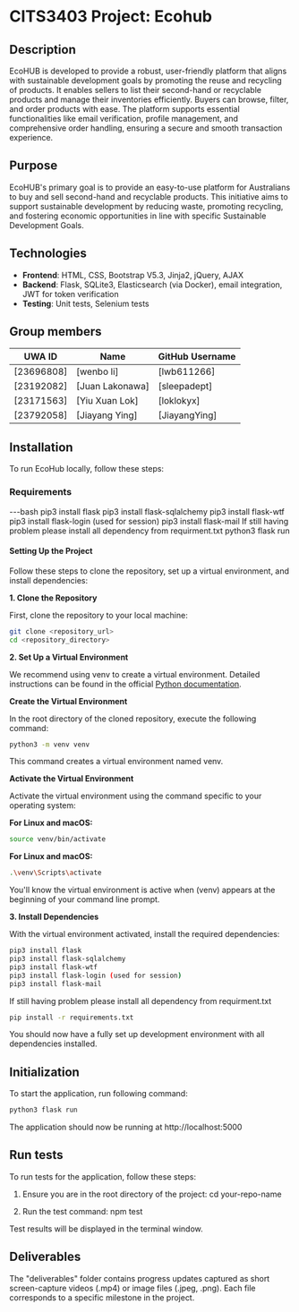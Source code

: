 # CITS3403 Project: Ecohub

## Description

EcoHUB is developed to provide a robust, user-friendly platform that aligns with sustainable development goals by promoting the reuse and recycling of products. It enables sellers to list their second-hand or recyclable products and manage their inventories efficiently. Buyers can browse, filter, and order products with ease. The platform supports essential functionalities like email verification, profile management, and comprehensive order handling, ensuring a secure and smooth transaction experience.
## Purpose
EcoHUB's primary goal is to provide an easy-to-use platform for Australians to buy and sell second-hand and recyclable products. This initiative aims to support sustainable development by reducing waste, promoting recycling, and fostering economic opportunities in line with specific Sustainable Development Goals.
## Technologies
- **Frontend**: HTML, CSS, Bootstrap V5.3, Jinja2, jQuery, AJAX
- **Backend**: Flask, SQLite3, Elasticsearch (via Docker), email integration, JWT for token verification
- **Testing**: Unit tests, Selenium tests
## Group members
| UWA ID | Name          | GitHub Username |
|--------|---------------|-----------------|
| [23696808] | [wenbo li]        | [lwb611266]|
|[23192082] | [Juan Lakonawa]        | [sleepadept] |
| [23171563] | [Yiu Xuan Lok]        | [loklokyx] |
| [23792058] | [Jiayang Ying]        | [JiayangYing] |

## Installation
To run EcoHub locally, follow these steps:
### Requirements
---bash
pip3 install flask
pip3 install flask-sqlalchemy
pip3 install flask-wtf
pip3 install flask-login (used for session)
pip3 install flask-mail
If still having problem please install all dependency from requirment.txt
python3 flask run

#### Setting Up the Project
Follow these steps to clone the repository, set up a virtual environment, and install dependencies:

**1. Clone the Repository**

First, clone the repository to your local machine:

```sh
git clone <repository_url>
cd <repository_directory>
```

**2. Set Up a Virtual Environment**

We recommend using venv to create a virtual environment. Detailed instructions can be found in the official [Python documentation](https://docs.python.org/3/library/venv.html).

**Create the Virtual Environment**

In the root directory of the cloned repository, execute the following command:
```sh
python3 -m venv venv
```
This command creates a virtual environment named venv.

**Activate the Virtual Environment**

Activate the virtual environment using the command specific to your operating system:

**For Linux and macOS:**
```sh
source venv/bin/activate
```

**For Linux and macOS:**
```sh
.\venv\Scripts\activate
```

You'll know the virtual environment is active when (venv) appears at the beginning of your command line prompt.

**3. Install Dependencies**

With the virtual environment activated, install the required dependencies:
``` sh
pip3 install flask
pip3 install flask-sqlalchemy
pip3 install flask-wtf
pip3 install flask-login (used for session)
pip3 install flask-mail
```
If still having problem please install all dependency from requirment.txt
```sh
pip install -r requirements.txt
```

You should now have a fully set up development environment with all dependencies installed.

## Initialization

To start the application, run following command:
```sh
python3 flask run
```
The application should now be running at http://localhost:5000

## Run tests

To run tests for the application, follow these steps:

1. Ensure you are in the root directory of the project:
   cd your-repo-name

2. Run the test command:
   npm test

Test results will be displayed in the terminal window.

## Deliverables
The "deliverables" folder contains progress updates captured as short screen-capture videos (.mp4) or image files (.jpeg, .png). Each file corresponds to a specific milestone in the project.
